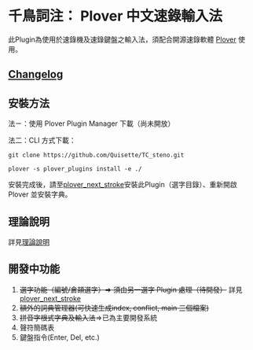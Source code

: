 # 千鳥詞注： Plover 中文速錄輸入法

此Plugin為使用於速錄機及速錄鍵盤之輸入法，須配合開源速錄軟體 [Plover](https://github.com/openstenoproject/plover) 使用。

## [Changelog](https://github.com/Quisette/TC_steno/blob/master/Changelog.md)

## 安裝方法

法ㄧ：使用 Plover Plugin Manager 下載（尚未開放）

法二：CLI 方式下載：

`git clone https://github.com/Quisette/TC_steno.git `

`plover -s plover_plugins install -e ./ `

安裝完成後，請至[plover_next_stroke](https://github.com/Kaoffie/plover_next_stroke)安裝此Plugin（選字目錄）、重新開啟 Plover 並安裝字典。

## 理論說明

詳見[理論說明](https://github.com/Quisette/TC_steno/blob/master/Theory%20Introduction.md)

## 開發中功能

1. ~~選字功能（編號/倉頡選字）=> 須由另一選字 Plugin 處理（待開發）~~ 詳見 [plover_next_stroke](https://github.com/Kaoffie/plover_next_stroke)
2. ~~額外的詞典管理器(可快速生成index, conflict, main 三個檔案)~~
3. ~~拼音字根式字典及輸入法~~=>已為主要開發系統
4. 聲符簡碼表
5. 鍵盤指令(Enter, Del, etc.)


